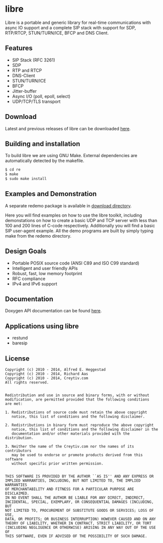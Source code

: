 libre
=====

Libre is a portable and generic library for real-time communications with async IO support and a complete SIP stack with support for SDP, RTP/RTCP, STUN/TURN/ICE, BFCP and DNS Client.

Features
--------

- SIP Stack (RFC 3261)
- SDP
- RTP and RTCP
- DNS-Client
- STUN/TURN/ICE
- BFCP
- Jitter-buffer
- Async I/O (poll, epoll, select)
- UDP/TCP/TLS transport

Download
--------

Latest and previous releases of libre can be downloaded [here](http://www.creytiv.com/pub).

Building and installation
-------------------------

To build libre we are using GNU Make. External dependencies are automatically detected by the makefile.

```sh
$ cd re
$ make
$ sudo make install
```

Examples and Demonstration
--------------------------

A separate redemo package is available in [download directory](http://www.creytiv.com/pub).

Here you will find examples on how to use the libre toolkit, including demonstations on how to create a basic UDP and TCP server with less than 100 and 200 lines of C-code respectively. Additionally you will find a basic SIP user-agent example. All the demo programs are built by simply typing make from the redemo directory.

Design Goals
------------

- Portable POSIX source code (ANSI C89 and ISO C99 standard)
- Intelligent and user friendly APIs
- Robust, fast, low memory footprint
- RFC compliance
- IPv4 and IPv6 support

Documentation
-------------

Doxygen API documentation can be found [here](http://www.creytiv.com/doxygen/re-dox/html).

Applications using libre
------------------------

- restund
- baresip

License
-------

```
Copyright (c) 2010 - 2014, Alfred E. Heggestad
Copyright (c) 2010 - 2014, Richard Aas
Copyright (c) 2010 - 2014, Creytiv.com
All rights reserved.


Redistribution and use in source and binary forms, with or without
modification, are permitted provided that the following conditions
are met:

1. Redistributions of source code must retain the above copyright
   notice, this list of conditions and the following disclaimer.

2. Redistributions in binary form must reproduce the above copyright
   notice, this list of conditions and the following disclaimer in the
   documentation and/or other materials provided with the distribution.

3. Neither the name of the Creytiv.com nor the names of its contributors
   may be used to endorse or promote products derived from this software
   without specific prior written permission.


THIS SOFTWARE IS PROVIDED BY THE AUTHOR ``AS IS'' AND ANY EXPRESS OR
IMPLIED WARRANTIES, INCLUDING, BUT NOT LIMITED TO, THE IMPLIED WARRANTIES
OF MERCHANTABILITY AND FITNESS FOR A PARTICULAR PURPOSE ARE DISCLAIMED.
IN NO EVENT SHALL THE AUTHOR BE LIABLE FOR ANY DIRECT, INDIRECT,
INCIDENTAL, SPECIAL, EXEMPLARY, OR CONSEQUENTIAL DAMAGES (INCLUDING, BUT
NOT LIMITED TO, PROCUREMENT OF SUBSTITUTE GOODS OR SERVICES; LOSS OF USE,
DATA, OR PROFITS; OR BUSINESS INTERRUPTION) HOWEVER CAUSED AND ON ANY
THEORY OF LIABILITY, WHETHER IN CONTRACT, STRICT LIABILITY, OR TORT
(INCLUDING NEGLIGENCE OR OTHERWISE) ARISING IN ANY WAY OUT OF THE USE OF
THIS SOFTWARE, EVEN IF ADVISED OF THE POSSIBILITY OF SUCH DAMAGE.
```

